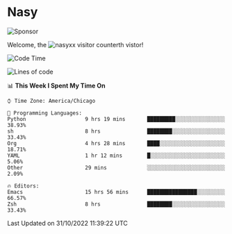 # Nasy

<!--
<p align="center">
<img height="200" src="https://github-readme-stats.vercel.app/api?username=nasyxx&count_private=true&show_icons=true&theme=dracula&include_all_commits=true"/>
<img height="200" src="https://github-readme-stats.vercel.app/api/top-langs/?username=nasyxx&theme=dracula&hide=html,jupyter+notebook&count_private=true&show_icons=true"/>
</p>

  
----------------
-->

![Sponsor](https://img.shields.io/static/v1.svg?label=Sponsor&message=%E2%9D%A4&logo=GitHub&style=flat&color=pink)
 
Welcome, the ![nasyxx visitor counter](https://count.getloli.com/get/@nasyxx?theme=rule34)th vistor!
 
<!--START_SECTION:waka-->
![Code Time](http://img.shields.io/badge/Code%20Time-2%2C763%20hrs%2023%20mins-blue)

![Lines of code](https://img.shields.io/badge/From%20Hello%20World%20I%27ve%20Written-5%20Million%20lines%20of%20code-blue)

📊 **This Week I Spent My Time On** 

```text
⌚︎ Time Zone: America/Chicago

💬 Programming Languages: 
Python                   9 hrs 19 mins       █████████░░░░░░░░░░░░░░░░   38.93% 
sh                       8 hrs               ████████░░░░░░░░░░░░░░░░░   33.43% 
Org                      4 hrs 28 mins       ████░░░░░░░░░░░░░░░░░░░░░   18.71% 
YAML                     1 hr 12 mins        █░░░░░░░░░░░░░░░░░░░░░░░░   5.06% 
Other                    29 mins             ░░░░░░░░░░░░░░░░░░░░░░░░░   2.09%

🔥 Editors: 
Emacs                    15 hrs 56 mins      ████████████████░░░░░░░░░   66.57% 
Zsh                      8 hrs               ████████░░░░░░░░░░░░░░░░░   33.43%

```


 Last Updated on 31/10/2022 11:39:22 UTC
<!--END_SECTION:waka-->

<!-- ![visitors](https://visitor-badge.laobi.icu/badge?page_id=nasyxx.nasyxx) -->
